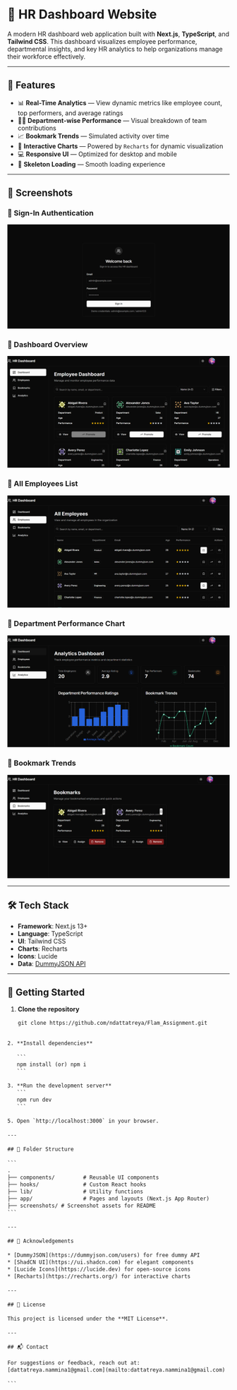 # 👥 HR Dashboard Website

A modern HR dashboard web application built with **Next.js**, **TypeScript**, and **Tailwind CSS**. This dashboard visualizes employee performance, departmental insights, and key HR analytics to help organizations manage their workforce effectively.

---

## 🚀 Features

- 📊 **Real-Time Analytics** — View dynamic metrics like employee count, top performers, and average ratings
- 🧑‍💼 **Department-wise Performance** — Visual breakdown of team contributions
- 📈 **Bookmark Trends** — Simulated activity over time
- 🧩 **Interactive Charts** — Powered by `Recharts` for dynamic visualization
- 💻 **Responsive UI** — Optimized for desktop and mobile
- 🦴 **Skeleton Loading** — Smooth loading experience

---

## 📸 Screenshots

### 📍 Sign-In Authentication
![Sign-In](screenshots/signin_authentication.png)

### 📍 Dashboard Overview
![Dashboard Overview](screenshots/dashboard.png)

### 📍 All Employees List
![All Employees](screenshots/all_employees.png)

### 📍 Department Performance Chart
![Department Performance](screenshots/department-performance.png)

### 📍 Bookmark Trends
![Bookmark Trends](screenshots/bookmarks.png)

---

## 🛠️ Tech Stack

- **Framework**: Next.js 13+
- **Language**: TypeScript
- **UI**: Tailwind CSS
- **Charts**: Recharts
- **Icons**: Lucide
- **Data**: [DummyJSON API](https://dummyjson.com/users?limit=20)

---

## 🧪 Getting Started

1. **Clone the repository**

   ```
   git clone https://github.com/ndattatreya/Flam_Assignment.git
````

2. **Install dependencies**

   ```
   npm install (or) npm i
   ```

3. **Run the development server**
   ```
   npm run dev
   ```

5. Open `http://localhost:3000` in your browser.

---

## 📁 Folder Structure

```
.
├── components/         # Reusable UI components
├── hooks/              # Custom React hooks
├── lib/                # Utility functions
├── app/                # Pages and layouts (Next.js App Router)
├── screenshots/ # Screenshot assets for README
```

---

## 🙌 Acknowledgements

* [DummyJSON](https://dummyjson.com/users) for free dummy API
* [ShadCN UI](https://ui.shadcn.com) for elegant components
* [Lucide Icons](https://lucide.dev) for open-source icons
* [Recharts](https://recharts.org/) for interactive charts

---

## 📃 License

This project is licensed under the **MIT License**.

---

## 📬 Contact

For suggestions or feedback, reach out at: [dattatreya.nammina1@gmail.com](mailto:dattatreya.nammina1@gmail.com)

```
